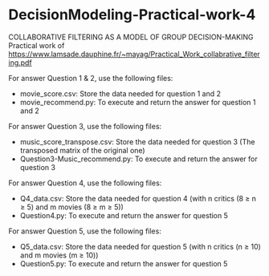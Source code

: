 # DecisionModeling-Practical-work-4
COLLABORATIVE FILTERING AS A MODEL OF GROUP DECISION-MAKING 
Practical work of https://www.lamsade.dauphine.fr/~mayag/Practical_Work_collabrative_filtering.pdf


For answer Question 1 & 2, use the following files:
* movie_score.csv: Store the data needed for question 1 and 2
* movie_recommend.py: To execute and return the answer for question 1 and 2

For answer Question 3, use the following files:
* music_score_transpose.csv: Store the data needed for question 3 (The transposed matrix of the original one)
* Question3-Music_recommend.py: To execute and return the answer for question 3

For answer Question 4, use the following files:
* Q4_data.csv: Store the data needed for question 4 (with n critics (8 ≥ n ≥ 5) and m movies (8 ≥ m ≥ 5))
* Question4.py: To execute and return the answer for question 5

For answer Question 5, use the following files:
* Q5_data.csv: Store the data needed for question 5 (with n critics (n ≥ 10) and m movies (m ≥ 10))
* Question5.py: To execute and return the answer for question 5
